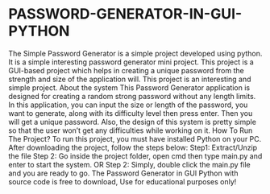 # PASSWORD-GENERATOR-IN-GUI-PYTHON
The Simple Password Generator is a simple project developed using python. It is a simple interesting password generator mini project. This project is a GUI-based project which helps in creating a unique password from the strength and size of the application will. This project is an interesting and simple project.  About the system This Password Generator application is designed for creating a random strong password without any length limits. In this application, you can input the size or length of the password, you want to generate, along with its difficulty level then press enter. Then you will get a unique password. Also, the design of this system is pretty simple so that the user won’t get any difficulties while working on it.  How To Run The Project? To run this project, you must have installed Python on your PC. After downloading the project, follow the steps below:  Step1: Extract/Unzip the file  Step 2: Go inside the project folder, open cmd then type main.py and enter to start the system.  OR  Step 2: Simply, double click the main.py file and you are ready to go.  The Password Generator in GUI Python with source code is free to download, Use for educational purposes only!
